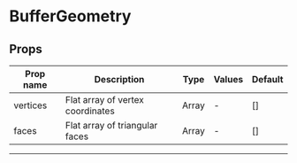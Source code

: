 # BufferGeometry

## Props

| Prop name | Description                      | Type  | Values | Default     |
| --------- | -------------------------------- | ----- | ------ | ----------- |
| vertices  | Flat array of vertex coordinates | Array | -      | [] |
| faces     | Flat array of triangular faces   | Array | -      | [] |

---
